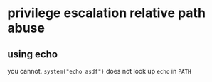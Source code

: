 # privilege escalation relative path abuse

## using echo
you cannot.
`system("echo asdf")` does not look up `echo` in `PATH`
